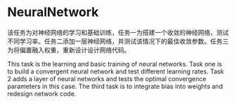 # NeuralNetwork
该任务为对神经网络的学习和基础训练，任务一为搭建一个收敛的神经网络，测试不同学习率。任务二添加一层神经网络，并测试该情况下的最佳收敛参数。任务三为将偏置融入权重，重新设计设计网络代码。 
  
This task is the learning and basic training of neural networks. Task one is to build a convergent neural network and test different learning rates. Task 2 adds a layer of neural networks and tests the optimal convergence parameters in this case. The third task is to integrate bias into weights and redesign network code.
